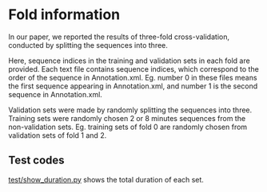 # Fold information

In our paper, we reported the results of three-fold cross-validation, conducted by splitting the sequences into three. 

Here, sequence indices in the training and validation sets in each fold are provided. Each text file contains sequence indices, which correspond to the order of the sequence in Annotation.xml. Eg. number 0 in these files means the first sequence appearing in Annotation.xml, and number 1 is the second sequence in Annotation.xml.

Validation sets were made by randomly splitting the sequences into three. Training sets were randomly chosen 2 or 8 minutes sequences from the non-validation sets. Eg. training sets of fold 0 are randomly chosen from validation sets of fold 1 and 2.

## Test codes
[test/show_duration.py](fold/test/show_duration.py) shows the total duration of each set.

